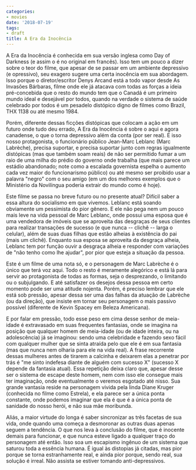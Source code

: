 ```yaml
---
categories:
- movies
date: '2018-07-19'
tags:
- draft
title: A Era da Inocência
---
```


A Era da Inocência é conhecida em sua versão inglesa como Day of Darkness (e assim o é no original em francês). Isso tem um pouco a dizer sobre o teor do filme, que apesar de se passar em um ambiente depressivo (e opressivo), seu exagero sugere uma certa inocência em sua abordagem. Isso porque o diretor/escritor Denys Arcand está a todo vapor desde As Invasões Bárbaras, filme onde ele já atacava com todas as forças a ideia pré-concebida que o resto do mundo tem que o Canadá é um primeiro mundo ideal e desejável por todos, quando na verdade o sistema de saúde celebrado por todos é um pesadelo distópico digno de filmes como Brazil, THX 1138 ou até mesmo 1984.

Porém, diferente dessas ficções distópicas que colocam a ação em um futuro onde tudo deu errado, A Era da Inocência é sobre o aqui e agora canadense, o que o torna depressivo além da conta (por ser real). E isso nosso protagonista, o funcionário público Jean-Marc Leblanc (Marc Labrèche), precisa suportar, e precisa suportar junto com regras igualmente distópicas (mas que também soam reais) de não ser permitido fumar a um raio de uma milha do prédio do governo onde trabalha (que mais parece um estádio abandonado; note como a escalada governista espelha o aumento cada vez maior do funcionarismo público) ou até mesmo ser proibido usar a palavra "negro" com o seu amigo (em um dos melhores exemplos que o Ministério da Novilíngua poderia extrair do mundo como é hoje).

Este filme se passa no breve futuro ou no presente atual? Difícil saber a essa altura do socialismo em que vivemos. Leblanc está soando obviamente um pessimista do pior gênero. E ele não pega nem um pouco mais leve na vida pessoal de Marc Leblanc, onde possui uma esposa que é uma vendedora de imóveis que se aproveita das desgraças de seus clientes para realizar transações de sucesso (e que nunca -- clichê -- larga o celular), além de suas duas filhas que estão alheias à existência do pai (mais um clichê). Enquanto sua esposa se aproveita da desgraça alheia, Leblanc tem por função ouvir a desgraça alheia e responder com variações de "não tenho como lhe ajudar", por pior que esteja a situação da pessoa.

Este é um filme de uma nota só, e o personagem de Marc Labrèche é o único que terá voz aqui. Todo o resto é meramente alegórico e está lá para servir ao protagonista de todas as formas, seja o desprezando, o limitando ou o subjulgando. E até satisfazer os desejos dessa pessoa em certo momento pode ser uma atitude nojenta. Porém, é preciso lembrar que ele está sob pressão, apesar dessa ser uma das falhas da atuação de Labrèche (ou da direção), que insiste em tornar seu personagem o mais passivo possível (diferente de Kevin Spacey em Beleza Americana).

E por falar em pressão, todo esse peso em cima desse senhor de meia-idade é extravasado em suas frequentes fantasias, onde se imagina na posição que qualquer homem de meia-idade (ou de idade inteira, ou na adolescência) já se imaginou: sendo uma celebridade e fazendo sexo fácil com qualquer mulher que se sinta atraída pelo que ele é em sua fantasia (mas que nunca nem olharia para ele na vida real). A frase recorrente dessas mulheres antes de tirarem a calcinha e deixarem elas a penetrar por trás é "me sinto indefesa diante de alguém com sucesso X" (sucesso X depende da fantasia atual). Essa repetição deixa claro que, apesar desse ser o sistema de escape deste homem, nem com isso ele consegue mais ter imaginação, onde eventualmente o veremos esgotado até nisso. Sua grande vantasia reside na personagem vivida pela linda Diane Kruger (conhecida no filme como Estrela), e ela parece ser a única ponta constante, onde podemos imaginar que ela é que é a única ponta de sanidade do nosso herói, e não sua mãe moribunda.

Aliás, a maior virtude do longa é saber sincronizar as três facetas de sua vida, onde quando uma começa a desmoronar as outras duas apenas seguem a tendência. O que nos leva à conclusão do filme, que é inocente demais para funcionar, e que nunca esteve ligado a qualquer traço do personagem até então. Isso soa um escapismo ingênuo de um sistema que saturou toda a essência humana. É igual às distopias já citadas, mas pior porque se torna estranhamente real, e ainda pior porque, sendo real, sua solução é irreal. Não assista se estiver tomando anti-depressivos.